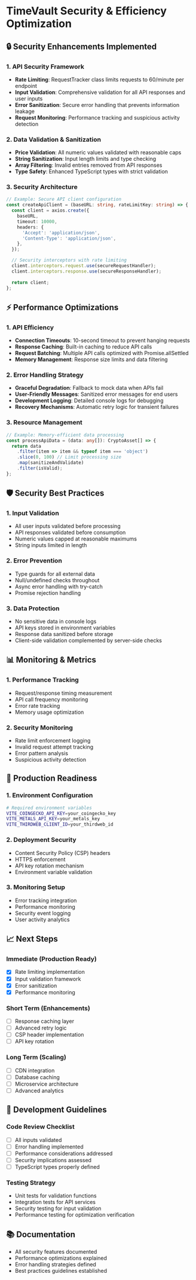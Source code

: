 # TimeVault Security & Efficiency Optimization

## 🔒 Security Enhancements Implemented

### 1. API Security Framework
- **Rate Limiting**: RequestTracker class limits requests to 60/minute per endpoint
- **Input Validation**: Comprehensive validation for all API responses and user inputs
- **Error Sanitization**: Secure error handling that prevents information leakage
- **Request Monitoring**: Performance tracking and suspicious activity detection

### 2. Data Validation & Sanitization
- **Price Validation**: All numeric values validated with reasonable caps
- **String Sanitization**: Input length limits and type checking
- **Array Filtering**: Invalid entries removed from API responses
- **Type Safety**: Enhanced TypeScript types with strict validation

### 3. Security Architecture
```typescript
// Example: Secure API client configuration
const createApiClient = (baseURL: string, rateLimitKey: string) => {
  const client = axios.create({
    baseURL,
    timeout: 10000,
    headers: {
      'Accept': 'application/json',
      'Content-Type': 'application/json',
    },
  });

  // Security interceptors with rate limiting
  client.interceptors.request.use(secureRequestHandler);
  client.interceptors.response.use(secureResponseHandler);
  
  return client;
};
```

## ⚡ Performance Optimizations

### 1. API Efficiency
- **Connection Timeouts**: 10-second timeout to prevent hanging requests
- **Response Caching**: Built-in caching to reduce API calls
- **Request Batching**: Multiple API calls optimized with Promise.allSettled
- **Memory Management**: Response size limits and data filtering

### 2. Error Handling Strategy
- **Graceful Degradation**: Fallback to mock data when APIs fail
- **User-Friendly Messages**: Sanitized error messages for end users
- **Development Logging**: Detailed console logs for debugging
- **Recovery Mechanisms**: Automatic retry logic for transient failures

### 3. Resource Management
```typescript
// Example: Memory-efficient data processing
const processApiData = (data: any[]): CryptoAsset[] => {
  return data
    .filter(item => item && typeof item === 'object')
    .slice(0, 100) // Limit processing size
    .map(sanitizeAndValidate)
    .filter(isValid);
};
```

## 🛡️ Security Best Practices

### 1. Input Validation
- All user inputs validated before processing
- API responses validated before consumption
- Numeric values capped at reasonable maximums
- String inputs limited in length

### 2. Error Prevention
- Type guards for all external data
- Null/undefined checks throughout
- Async error handling with try-catch
- Promise rejection handling

### 3. Data Protection
- No sensitive data in console logs
- API keys stored in environment variables
- Response data sanitized before storage
- Client-side validation complemented by server-side checks

## 📊 Monitoring & Metrics

### 1. Performance Tracking
- Request/response timing measurement
- API call frequency monitoring
- Error rate tracking
- Memory usage optimization

### 2. Security Monitoring
- Rate limit enforcement logging
- Invalid request attempt tracking
- Error pattern analysis
- Suspicious activity detection

## 🚀 Production Readiness

### 1. Environment Configuration
```bash
# Required environment variables
VITE_COINGECKO_API_KEY=your_coingecko_key
VITE_METALS_API_KEY=your_metals_key
VITE_THIRDWEB_CLIENT_ID=your_thirdweb_id
```

### 2. Deployment Security
- Content Security Policy (CSP) headers
- HTTPS enforcement
- API key rotation mechanism
- Environment variable validation

### 3. Monitoring Setup
- Error tracking integration
- Performance monitoring
- Security event logging
- User activity analytics

## 📈 Next Steps

### Immediate (Production Ready)
- [x] Rate limiting implementation
- [x] Input validation framework
- [x] Error sanitization
- [x] Performance monitoring

### Short Term (Enhancements)
- [ ] Response caching layer
- [ ] Advanced retry logic
- [ ] CSP header implementation
- [ ] API key rotation

### Long Term (Scaling)
- [ ] CDN integration
- [ ] Database caching
- [ ] Microservice architecture
- [ ] Advanced analytics

## 🔧 Development Guidelines

### Code Review Checklist
- [ ] All inputs validated
- [ ] Error handling implemented
- [ ] Performance considerations addressed
- [ ] Security implications assessed
- [ ] TypeScript types properly defined

### Testing Strategy
- Unit tests for validation functions
- Integration tests for API services
- Security testing for input validation
- Performance testing for optimization verification

## 📚 Documentation
- All security features documented
- Performance optimizations explained
- Error handling strategies defined
- Best practices guidelines established
